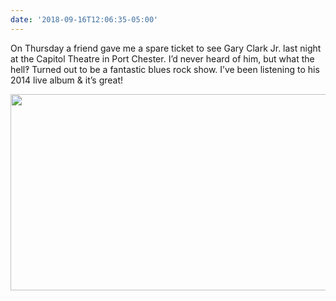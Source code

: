 ```yaml
---
date: '2018-09-16T12:06:35-05:00'
---
```

On Thursday a friend gave me a spare ticket to see Gary Clark Jr. last night at the Capitol Theatre in Port Chester. I’d never heard of him, but what the hell‽ Turned out to be a fantastic blues rock show. I’ve been listening to his 2014 live album & it’s great!

<img src="uploads/2018/b507fad440.jpg" width="600" height="314" />
